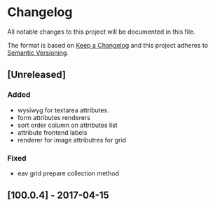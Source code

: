 # Changelog
All notable changes to this project will be documented in this file.

The format is based on [Keep a Changelog](http://keepachangelog.com/en/1.0.0/)
and this project adheres to [Semantic Versioning](http://semver.org/spec/v2.0.0.html).

## [Unreleased]
### Added
- wysiwyg for textarea attributes.
- form attributes renderers
- sort order column on attributes list
- attribute frontend labels
- renderer for image attributres for grid
### Fixed
- eav grid prepare collection method

## [100.0.4] - 2017-04-15

